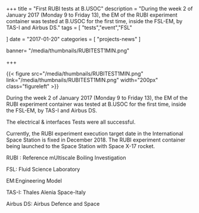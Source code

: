 +++
title = "First RUBI tests at B.USOC"
description = "During the week 2 of January 2017 (Monday 9 to Friday 13), the EM of the RUBI experiment container was tested at B.USOC for the first time, inside the FSL-EM, by TAS-I and Airbus DS."
tags = [
   "tests","event","FSL"
  
]
date = "2017-01-20"
categories = [
   "projects-news"
]

banner= "/media/thumbnails/RUBITEST1MIN.png"


+++

{{< figure src="/media/thumbnails/RUBITEST1MIN.png"  link="/media/thumbnails/RUBITEST1MIN.png"  width="200px" class="figureleft" >}}

 During the week 2 of January 2017 (Monday 9 to Friday 13), the EM of the RUBI experiment container was tested at B.USOC for the first time, inside the FSL-EM, by TAS-I and Airbus DS. 

The electrical & interfaces Tests were all successful.

Currently, the RUBI experiment execution target date in the International Space Station is fixed in December 2018. The RUBI experiment container being launched to the Space Station with Space X-17 rocket.

RUBI : Reference mUltiscale Boiling Investigation

FSL: Fluid Science Laboratory

EM:Engineering Model

TAS-I: Thales Alenia Space-Italy

Airbus DS: Airbus Defence and Space



